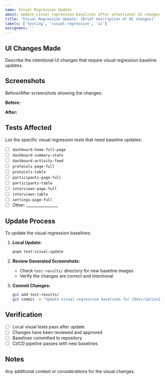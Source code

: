 ```yaml
---
name: Visual Regression Update
about: Update visual regression baselines after intentional UI changes
title: 'Visual Regression Update: [Brief description of UI changes]'
labels: ['testing', 'visual-regression', 'ui']
assignees: ''
---
```


## UI Changes Made

Describe the intentional UI changes that require visual regression baseline updates.

## Screenshots

Before/After screenshots showing the changes:

**Before:**
<!-- Attach screenshot of previous UI state -->

**After:**
<!-- Attach screenshot of new UI state -->

## Tests Affected

List the specific visual regression tests that need baseline updates:

- [ ] `dashboard-home-full-page`
- [ ] `dashboard-summary-stats`
- [ ] `dashboard-activity-feed`
- [ ] `protocols-page-full`
- [ ] `protocols-table`
- [ ] `participants-page-full`
- [ ] `participants-table`
- [ ] `interviews-page-full`
- [ ] `interviews-table`
- [ ] `settings-page-full`
- [ ] Other: ________________

## Update Process

To update the visual regression baselines:

1. **Local Update:**
   ```bash
   pnpm test:visual:update
   ```

2. **Review Generated Screenshots:**
   - Check `test-results/` directory for new baseline images
   - Verify the changes are correct and intentional

3. **Commit Changes:**
   ```bash
   git add test-results/
   git commit -m "Update visual regression baselines for [description]"
   ```

## Verification

- [ ] Local visual tests pass after update
- [ ] Changes have been reviewed and approved
- [ ] Baselines committed to repository
- [ ] CI/CD pipeline passes with new baselines

## Notes

Any additional context or considerations for the visual changes.
